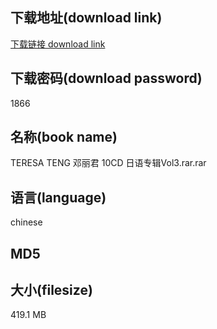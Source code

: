 ## 下载地址(download link)
[下载链接 download link](https://voluble-croquembouche-d321dc.netlify.app/?s=TERESA+TENG+%E9%82%93%E4%B8%BD%E5%90%9B+10CD+%E6%97%A5%E8%AF%AD%E4%B8%93%E8%BE%91Vol3.rar)

## 下载密码(download password)
1866

## 名称(book name)
TERESA TENG 邓丽君 10CD 日语专辑Vol3.rar.rar

## 语言(language)
chinese

## MD5


## 大小(filesize)
419.1 MB
